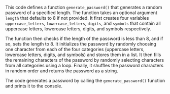 This code defines a function `generate_password()` that generates a random password of a specified length. The function takes an optional argument `length` that defaults to 8 if not provided. It first creates four variables `uppercase_letters`, `lowercase_letters`, `digits`, and `symbols` that contain all uppercase letters, lowercase letters, digits, and symbols respectively.

The function then checks if the length of the password is less than 8, and if so, sets the length to 8. It initializes the password by randomly choosing one character from each of the four categories (uppercase letters, lowercase letters, digits, and symbols) and stores them in a list. It then fills the remaining characters of the password by randomly selecting characters from all categories using a loop. Finally, it shuffles the password characters in random order and returns the password as a string.

The code generates a password by calling the `generate_password()` function and prints it to the console.